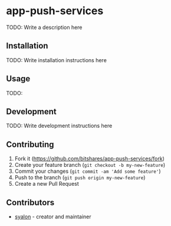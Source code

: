 # app-push-services

TODO: Write a description here

## Installation

TODO: Write installation instructions here

## Usage

TODO:

## Development

TODO: Write development instructions here

## Contributing

1. Fork it (<https://github.com/bitshares/app-push-services/fork>)
2. Create your feature branch (`git checkout -b my-new-feature`)
3. Commit your changes (`git commit -am 'Add some feature'`)
4. Push to the branch (`git push origin my-new-feature`)
5. Create a new Pull Request

## Contributors

- [syalon](https://github.com/syalon) - creator and maintainer
